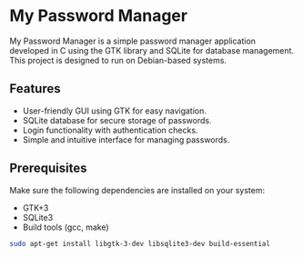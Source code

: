 # My Password Manager

My Password Manager is a simple password manager application developed in C using the GTK library and SQLite for database management. This project is designed to run on Debian-based systems.

## Features

- User-friendly GUI using GTK for easy navigation.
- SQLite database for secure storage of passwords.
- Login functionality with authentication checks.
- Simple and intuitive interface for managing passwords.

## Prerequisites

Make sure the following dependencies are installed on your system:

- GTK+3
- SQLite3
- Build tools (gcc, make)

```bash
sudo apt-get install libgtk-3-dev libsqlite3-dev build-essential

